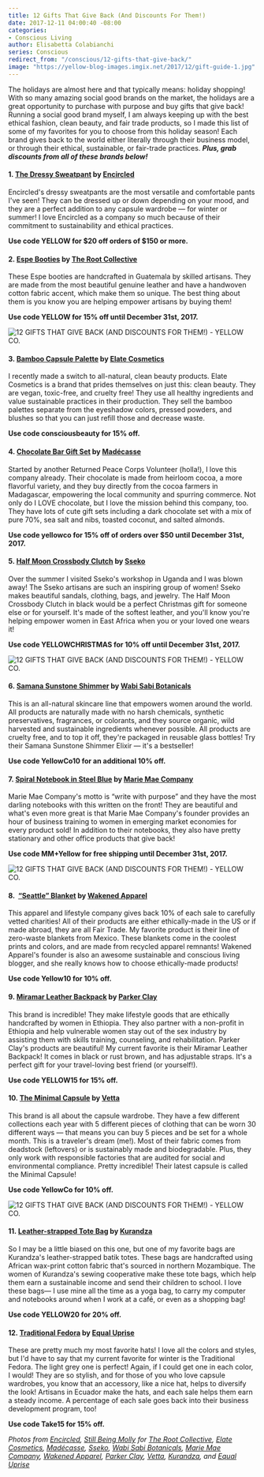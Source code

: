 ```yaml
---
title: 12 Gifts That Give Back (And Discounts For Them!)
date: 2017-12-11 04:00:40 -08:00
categories:
- Conscious Living
author: Elisabetta Colabianchi
series: Conscious
redirect_from: "/conscious/12-gifts-that-give-back/"
image: "https://yellow-blog-images.imgix.net/2017/12/gift-guide-1.jpg"
---
```


The holidays are almost here and that typically means: holiday shopping! With so many amazing social good brands on the market, the holidays are a great opportunity to purchase with purpose and buy gifts that give back! Running a social good brand myself, I am always keeping up with the best ethical fashion, clean beauty, and fair trade products, so I made this list of some of my favorites for you to choose from this holiday season! Each brand gives back to the world either literally through their business model, or through their ethical, sustainable, or fair-trade practices. **_Plus, grab discounts from all of these brands below!_**

#### **1. [The Dressy Sweatpant](https://www.encircled.co/collections/our-designs/products/the-dressy-sweatpant) by [Encircled](https://www.encircled.co/)**

Encircled's dressy sweatpants are the most versatile and comfortable pants I've seen! They can be dressed up or down depending on your mood, and they are a perfect addition to any capsule wardrobe — for winter or summer! I love Encircled as a company so much because of their commitment to sustainability and ethical practices.

**Use code YELLOW for $20 off orders of $150 or more.**

#### 2. **[Espe Booties](http://www.therootcollective.com/shop-womens/espe-in-midnight-preorder/) by [The Root Collective](http://www.therootcollective.com/)**

These Espe booties are handcrafted in Guatemala by skilled artisans. They are made from the most beautiful genuine leather and have a handwoven cotton fabric accent, which make them so unique. The best thing about them is you know you are helping empower artisans by buying them!

**Use code YELLOW for 15% off until December 31st, 2017.**

![12 GIFTS THAT GIVE BACK (AND DISCOUNTS FOR THEM!) - YELLOW CO.](https://yellow-blog-images.imgix.net/2017/12/root.jpg)

#### **3. [Bamboo Capsule Palette](https://elatebeauty.com/collections/tools/products/bamboo-capsule-palette) by [Elate Cosmetics](https://elatebeauty.com/)**

I recently made a switch to all-natural, clean beauty products. Elate Cosmetics is a brand that prides themselves on just this: clean beauty. They are vegan, toxic-free, and cruelty free! They use all healthy ingredients and value sustainable practices in their production. They sell the bamboo palettes separate from the eyeshadow colors, pressed powders, and blushes so that you can just refill those and decrease waste.

**Use code consciousbeauty for 15% off.**

#### **4. [Chocolate Bar Gift Set](https://madecasse.com/product/4-bar-gift-set/) by [Madécasse](https://madecasse.com/)**

Started by another Returned Peace Corps Volunteer (holla!), I love this company already. Their chocolate is made from heirloom cocoa, a more flavorful variety, and they buy directly from the cocoa farmers in Madagascar, empowering the local community and spurring commerce. Not only do I LOVE chocolate, but I love the mission behind this company, too. They have lots of cute gift sets including a dark chocolate set with a mix of pure 70%, sea salt and nibs, toasted coconut, and salted almonds.

**Use code yellowco for 15% off of orders over $50 until December 31st, 2017.**

#### **5. [Half Moon Crossbody Clutch](https://ssekodesigns.com/leather-bags/crossbody-bags/half-moon-crossbody-clutch-oiled-black.html?acc=b922ede9c9eb9eabec1c1fecbdecb45d) by [Sseko](https://ssekodesigns.com/)**

Over the summer I visited Sseko's workshop in Uganda and I was blown away! The Sseko artisans are such an inspiring group of women! Sseko makes beautiful sandals, clothing, bags, and jewelry. The Half Moon Crossbody Clutch in black would be a perfect Christmas gift for someone else or for yourself. It's made of the softest leather, and you'll know you're helping empower women in East Africa when you or your loved one wears it!

**Use code YELLOWCHRISTMAS for 10% off until December 31st, 2017.**

![12 GIFTS THAT GIVE BACK (AND DISCOUNTS FOR THEM!) - YELLOW CO.](https://yellow-blog-images.imgix.net/2017/12/sseko.jpg)

#### **6. [Samana Sunstone Shimmer](https://wabisabibotanicals.com/products/samana-sunstone-shimmer-elixir) by [Wabi Sabi Botanicals](https://wabisabibotanicals.com/)**

This is an all-natural skincare line that empowers women around the world. All products are naturally made with no harsh chemicals, synthetic preservatives, fragrances, or colorants, and they source organic, wild harvested and sustainable ingredients whenever possible. All products are cruelty free, and to top it off, they're packaged in reusable glass bottles! Try their Samana Sunstone Shimmer Elixir — it's a bestseller!

**Use code YellowCo10 for an additional 10% off.**

#### **7. [Spiral Notebook in Steel Blue](http://www.mariemae.com/shop/the-good-office-collection-spiral-notebook-steel-blue) by [Marie Mae Company](http://www.mariemae.com/)**

Marie Mae Company's motto is “write with purpose” and they have the most darling notebooks with this written on the front! They are beautiful and what's even more great is that Marie Mae Company's founder provides an hour of business training to women in emerging market economies for every product sold! In addition to their notebooks, they also have pretty stationary and other office products that give back!

**Use code MM+Yellow for free shipping until December 31st, 2017.**

![12 GIFTS THAT GIVE BACK (AND DISCOUNTS FOR THEM!) - YELLOW CO.](https://yellow-blog-images.imgix.net/2017/12/marie.jpg)

#### 8.  **[“Seattle” Blanket](https://www.wakenedapparel.org/collections/blankets/products/the-seattle-blanket) by [Wakened Apparel](https://www.wakenedapparel.org/)**

This apparel and lifestyle company gives back 10% of each sale to carefully vetted charities! All of their products are either ethically-made in the US or if made abroad, they are all Fair Trade. My favorite product is their line of zero-waste blankets from Mexico. These blankets come in the coolest prints and colors, and are made from recycled apparel remnants! Wakened Apparel's founder is also an awesome sustainable and conscious living blogger, and she really knows how to choose ethically-made products!

**Use code Yellow10 for 10% off.**

#### **9. [Miramar Leather Backpack](https://www.parkerclay.com/collections/womens/products/miramar-leather-backpack?variant=34762912774) by [Parker Clay](https://www.parkerclay.com/)**

This brand is incredible! They make lifestyle goods that are ethically handcrafted by women in Ethiopia. They also partner with a non-profit in Ethiopia and help vulnerable women stay out of the sex industry by assisting them with skills training, counseling, and rehabilitation. Parker Clay's products are beautiful! My current favorite is their Miramar Leather Backpack! It comes in black or rust brown, and has adjustable straps. It's a perfect gift for your travel-loving best friend (or yourself!).

**Use code YELLOW15 for 15% off.**

#### **10. [The Minimal Capsule](https://www.vettacapsule.com/collections/the-minimal-capsule) by [Vetta](https://www.vettacapsule.com/)**

This brand is all about the capsule wardrobe. They have a few different collections each year with 5 different pieces of clothing that can be worn 30 different ways — that means you can buy 5 pieces and be set for a whole month. This is a traveler's dream (me!). Most of their fabric comes from deadstock (leftovers) or is sustainably made and biodegradable. Plus, they only work with responsible factories that are audited for social and environmental compliance. Pretty incredible! Their latest capsule is called the Minimal Capsule!

**Use code YellowCo for 10% off.**

![12 GIFTS THAT GIVE BACK (AND DISCOUNTS FOR THEM!) - YELLOW CO.](https://yellow-blog-images.imgix.net/2017/12/vetta.jpg)

#### **11. [Leather-strapped Tote Bag](https://www.kurandza.org/bags/1p2zyg47k4i54sc8w25p9vgewg1855) by [Kurandza](https://www.kurandza.org/)**

So I may be a little biased on this one, but one of my favorite bags are Kurandza's leather-strapped batik totes. These bags are handcrafted using African wax-print cotton fabric that's sourced in northern Mozambique. The women of Kurandza's sewing cooperative make these tote bags, which help them earn a sustainable income and send their children to school. I love these bags— I use mine all the time as a yoga bag, to carry my computer and notebooks around when I work at a café, or even as a shopping bag!

**Use code YELLOW20 for 20% off.**

#### **12. [Traditional Fedora](https://equaluprise.com/products/traditional-fedora-light-grey?variant=28867395537) by [Equal Uprise](https://equaluprise.com/)**

These are pretty much my most favorite hats! I love all the colors and styles, but I'd have to say that my current favorite for winter is the Traditional Fedora. The light grey one is perfect! Again, if I could get one in each color, I would! They are so stylish, and for those of you who love capsule wardrobes, you know that an accessory, like a nice hat, helps to diversify the look! Artisans in Ecuador make the hats, and each sale helps them earn a steady income. A percentage of each sale goes back into their business development program, too!

**Use code Take15 for 15% off.**

_Photos from [Encircled](https://www.encircled.co/), [Still Being Molly](https://www.stillbeingmolly.com/) for [The Root Collective](http://www.therootcollective.com/), [Elate Cosmetics](https://elatebeauty.com/), [Madécasse](https://madecasse.com/), [Sseko](https://ssekodesigns.com/), [Wabi Sabi Botanicals](https://wabisabibotanicals.com/), [Marie Mae Company](http://www.mariemae.com/), [Wakened Apparel](https://www.wakenedapparel.org/), [Parker Clay](https://www.parkerclay.com/), [Vetta](https://www.vettacapsule.com/), [Kurandza](https://www.kurandza.org/), and [Equal Uprise](https://equaluprise.com/)_
